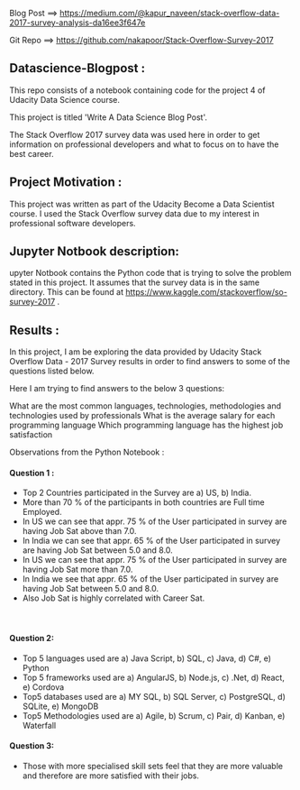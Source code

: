 Blog Post ==> https://medium.com/@kapur_naveen/stack-overflow-data-2017-survey-analysis-da16ee3f647e

Git Repo ==> https://github.com/nakapoor/Stack-Overflow-Survey-2017


## Datascience-Blogpost : 

This repo consists of a notebook containing code for the project 4 of Udacity Data Science course.

This project is titled 'Write A Data Science Blog Post'.

The Stack Overflow 2017 survey data was used here in order to get information on professional developers and what to focus on to have the best career.

## Project Motivation : 

This project was written as part of the Udacity Become a Data Scientist course. I used the Stack Overflow survey data due to my interest in professional software developers.

## Jupyter Notbook description: 
upyter Notbook contains the Python code that is trying to solve the problem stated in this project. It assumes that the survey data is in the same directory. This can be found at https://www.kaggle.com/stackoverflow/so-survey-2017 .

## Results : 

In this project, I am be exploring the data provided by Udacity Stack Overflow Data - 2017 Survey results in order to find answers to some of the questions listed below.

Here I am trying to find answers to the below 3 questions:

What are the most common languages, technologies, methodologies and technologies used by professionals
What is the average salary for each programming language
Which programming language has the highest job satisfaction

Observations from the Python Notebook : 

#### Question 1 : <br>
* Top 2 Countries participated in the Survey are a) US, b) India.<br>
* More than 70 % of the participants in both countries are Full time Employed.<br>
* In US we can see that appr. 75 % of the User participated in survey are having Job Sat above than 7.0.<br>
* In India we can see that appr. 65 % of the User participated in survey are having Job Sat between 5.0 and 8.0.<br>
* In US we can see that appr. 75 % of the User participated in survey are having Job Sat more than 7.0.<br>
* In India we see that appr. 65 % of the User participated in survey are having Job Sat between 5.0 and 8.0.<br>
* Also Job Sat is highly correlated with Career Sat.<br><br><br>
#### Question 2:<br>
* Top 5 languages used are a) Java Script, b) SQL, c) Java, d) C#, e) Python<br>
* Top 5 frameworks used are a) AngularJS, b) Node.js, c) .Net, d) React, e) Cordova<br>
* Top5 databases used are a) MY SQL, b) SQL Server, c) PostgreSQL, d) SQLite, e) MongoDB <br>
* Top5 Methodologies used are a) Agile, b) Scrum, c) Pair, d) Kanban, e) Waterfall<br>
#### Question 3: <br>
* Those with more specialised skill sets feel that they are more valuable and therefore are more satisfied with their jobs.




